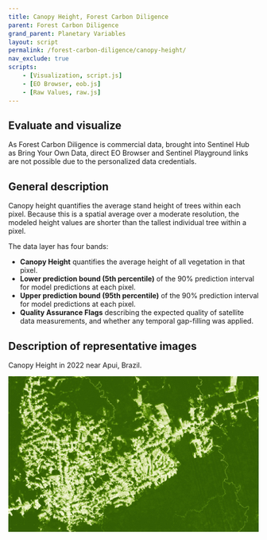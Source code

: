 ```yaml
---
title: Canopy Height, Forest Carbon Diligence
parent: Forest Carbon Diligence
grand_parent: Planetary Variables
layout: script
permalink: /forest-carbon-diligence/canopy-height/
nav_exclude: true
scripts:
    - [Visualization, script.js]
    - [EO Browser, eob.js]
    - [Raw Values, raw.js]
---
```



## Evaluate and visualize

As Forest Carbon Diligence is commercial data, brought into Sentinel Hub as Bring Your Own Data, direct EO Browser and Sentinel Playground links are not possible due to the personalized data credentials.   

## General description

Canopy height quantifies the average stand height of trees within each pixel. Because this is a spatial average
over a moderate resolution, the modeled height values are shorter than the tallest individual tree within a pixel.

The data layer has four bands:
 - **Canopy Height** quantifies the average height of all vegetation in that pixel.
 - **Lower prediction bound (5th percentile)** of the 90% prediction interval for model predictions at each pixel. 
 - **Upper prediction bound (95th percentile)** of the 90% prediction interval for model predictions at each pixel. 
 - **Quality Assurance Flags** describing the expected quality of satellite data measurements, and
whether any temporal gap-filling was applied.


## Description of representative images

Canopy Height in 2022 near Apui, Brazil.

![Canopy Height Example](fig/canopyheight.jpg)